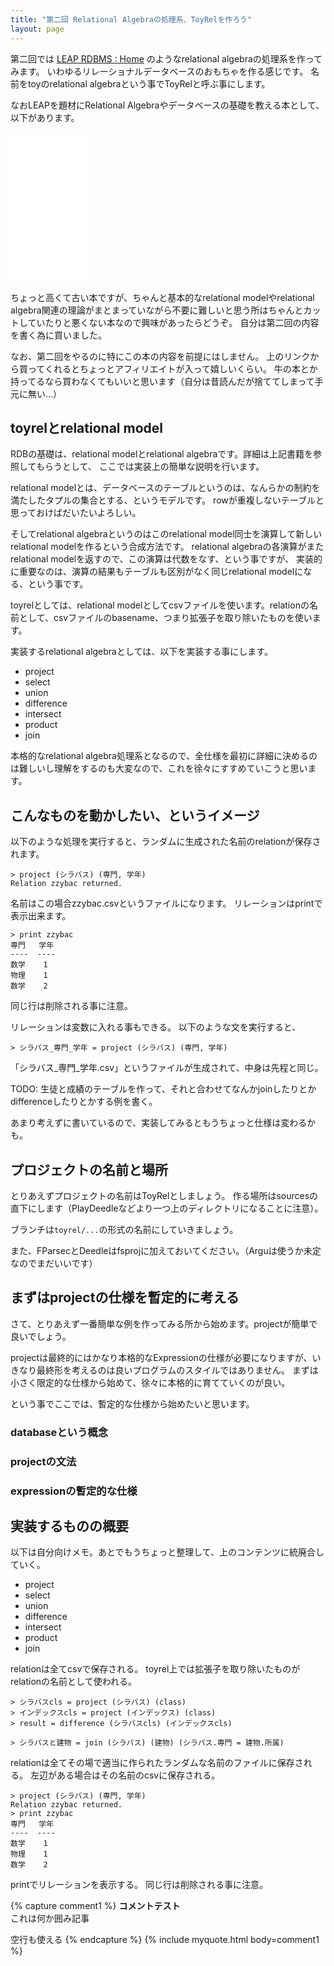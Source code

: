 ```yaml
---
title: "第二回 Relational Algebraの処理系、ToyRelを作ろう"
layout: page
---
```

第二回では [LEAP RDBMS : Home](http://leap.sourceforge.net/) のようなrelational algebraの処理系を作ってみます。
いわゆるリレーショナルデータベースのおもちゃを作る感じです。
名前をtoyのrelational algebraという事でToyRelと呼ぶ事にします。

なおLEAPを題材にRelational Algebraやデータベースの基礎を教える本として、以下があります。

<iframe sandbox="allow-popups allow-scripts allow-modals allow-forms allow-same-origin" style="width:120px;height:240px;" marginwidth="0" marginheight="0" scrolling="no" frameborder="0" src="//rcm-fe.amazon-adsystem.com/e/cm?lt1=_blank&bc1=000000&IS2=1&bg1=FFFFFF&fc1=000000&lc1=0000FF&t=karino203-22&language=ja_JP&o=9&p=8&l=as4&m=amazon&f=ifr&ref=as_ss_li_til&asins=B00OD5CB50&linkId=031b79722ee8b82c89df4ef320cc8118"></iframe>

ちょっと高くて古い本ですが、ちゃんと基本的なrelational modelやrelational algebra関連の理論がまとまっていながら不要に難しいと思う所はちゃんとカットしていたりと悪くない本なので興味があったらどうぞ。
自分は第二回の内容を書く為に買いました。

なお、第二回をやるのに特にこの本の内容を前提にはしません。
上のリンクから買ってくれるとちょっとアフィリエイトが入って嬉しいくらい。
牛の本とか持ってるなら買わなくてもいいと思います（自分は昔読んだが捨ててしまって手元に無い…）

## toyrelとrelational model

RDBの基礎は、relational modelとrelational algebraです。詳細は上記書籍を参照してもらうとして、
ここでは実装上の簡単な説明を行います。

relational modelとは、データベースのテーブルというのは、なんらかの制約を満たしたタプルの集合とする、というモデルです。
rowが重複しないテーブルと思っておけばだいたいよろしい。

そしてrelational algebraというのはこのrelational model同士を演算して新しいrelational modelを作るという合成方法です。
relational algebraの各演算がまたrelational modelを返すので、この演算は代数をなす、という事ですが、
実装的に重要なのは、演算の結果もテーブルも区別がなく同じrelational modelになる、という事です。

toyrelとしては、relational modelとしてcsvファイルを使います。relationの名前として、csvファイルのbasename、つまり拡張子を取り除いたものを使います。

実装するrelational algebraとしては、以下を実装する事にします。

- project
- select
- union
- difference
- intersect
- product
- join

本格的なrelational algebra処理系となるので、全仕様を最初に詳細に決めるのは難しいし理解をするのも大変なので、これを徐々にすすめていこうと思います。

## こんなものを動かしたい、というイメージ

以下のような処理を実行すると、ランダムに生成された名前のrelationが保存されます。

```
> project (シラバス) (専門, 学年)
Relation zzybac returned.
```

名前はこの場合zzybac.csvというファイルになります。
リレーションはprintで表示出来ます。

```
> print zzybac
専門   学年
----  ----
数学    1
物理    1
数学    2
```

同じ行は削除される事に注意。

リレーションは変数に入れる事もできる。
以下のような文を実行すると、

```
> シラバス_専門_学年 = project (シラバス) (専門, 学年)
```

「シラバス_専門_学年.csv」というファイルが生成されて、中身は先程と同じ。

TODO: 生徒と成績のテーブルを作って、それと合わせてなんかjoinしたりとかdifferenceしたりとかする例を書く。

あまり考えずに書いているので、実装してみるともうちょっと仕様は変わるかも。

## プロジェクトの名前と場所

とりあえずプロジェクトの名前はToyRelとしましょう。
作る場所はsourcesの直下にします（PlayDeedleなどより一つ上のディレクトリになることに注意）。

ブランチは`toyrel/...`の形式の名前にしていきましょう。

また、FParsecとDeedleはfsprojに加えておいてください。（Arguは使うか未定なのでまだいいです）

## まずはprojectの仕様を暫定的に考える

さて、とりあえず一番簡単な例を作ってみる所から始めます。projectが簡単で良いでしょう。

projectは最終的にはかなり本格的なExpressionの仕様が必要になりますが、いきなり最終形を考えるのは良いプログラムのスタイルではありません。
まずは小さく限定的な仕様から始めて、徐々に本格的に育てていくのが良い。

という事でここでは、暫定的な仕様から始めたいと思います。

### databaseという概念

### projectの文法

### expressionの暫定的な仕様


## 実装するものの概要

以下は自分向けメモ。あとでもうちょっと整理して、上のコンテンツに統廃合していく。

- project
- select
- union
- difference
- intersect
- product
- join

relationは全てcsvで保存される。
toyrel上では拡張子を取り除いたものがrelationの名前として使われる。

```
> シラバスcls = project (シラバス) (class)
> インデックスcls = project (インデックス) (class)
> result = difference (シラバスcls) (インデックスcls)
```

```
> シラバスと建物 = join (シラバス) (建物) (シラバス.専門 = 建物.所属)
```

relationは全てその場で適当に作られたランダムな名前のファイルに保存される。
左辺がある場合はその名前のcsvに保存される。

```
> project (シラバス) (専門, 学年)
Relation zzybac returned.
> print zzybac
専門   学年
----  ----
数学    1
物理    1
数学    2
```

printでリレーションを表示する。
同じ行は削除される事に注意。

{% capture comment1 %}
**コメントテスト**  
これは何か囲み記事

空行も使える
{% endcapture %}
{% include myquote.html body=comment1 %}



